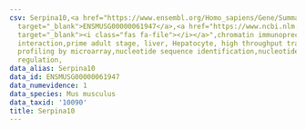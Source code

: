 ```yaml
---
csv: Serpina10,<a href="https://www.ensembl.org/Homo_sapiens/Gene/Summary?db=core;g=ENSMUSG00000061947"
  target="_blank">ENSMUSG00000061947</a>,<a href="https://www.ncbi.nlm.nih.gov/pubmed/23834426"
  target="_blank"><i class="fas fa-file"></i></a>",chromatin immunoprecipitation assay,direct
  interaction,prime adult stage, liver, Hepatocyte, high throughput transcription
  profiling by microarray,nucleotide sequence identification,nucleotide sequence identification,transcriptional
  regulation,
data_alias: Serpina10
data_id: ENSMUSG00000061947
data_numevidence: 1
data_species: Mus musculus
data_taxid: '10090'
title: Serpina10
---
```

